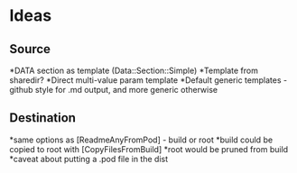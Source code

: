 # Ideas

## Source

*DATA section as template (Data::Section::Simple)
*Template from sharedir?
*Direct multi-value param template
*Default generic templates - github style for .md output, and more generic otherwise

## Destination

*same options as [ReadmeAnyFromPod] - build or root
*build could be copied to root with [CopyFilesFromBuild]
*root would be pruned from build
*caveat about putting a .pod file in the dist
